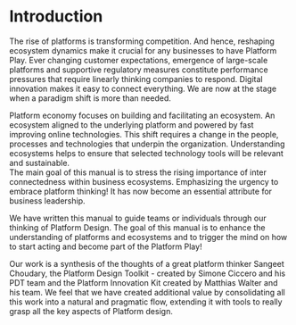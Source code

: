 # Introduction

The rise of platforms is transforming competition. And hence, reshaping ecosystem dynamics make it crucial for any businesses to have Platform Play. Ever changing customer expectations, emergence of large-scale platforms and supportive regulatory measures constitute performance pressures that require linearly thinking companies to respond. Digital innovation makes it easy to connect everything. We are now at the stage when a paradigm shift is more than needed.  
  
Platform economy focuses on building and facilitating an ecosystem. An ecosystem aligned to the underlying platform and powered by fast improving online technologies. This shift requires a change in the people, processes and technologies that underpin the organization. Understanding ecosystems helps to ensure that selected technology tools will be relevant and sustainable.  
The main goal of this manual is to stress the rising importance of inter connectedness within business ecosystems. Emphasizing the urgency to embrace platform thinking! It has now become an essential attribute for business leadership.  
  
We have written this manual to guide teams or individuals through our thinking of Platform Design. The goal of this manual is to enhance the understanding of platforms and ecosystems and to trigger the mind on how to start acting and become part of the Platform Play!  
   
Our work is a synthesis of the thoughts of a great platform thinker Sangeet Choudary, the Platform Design Toolkit - created by Simone Ciccero and his PDT team and the Platform Innovation Kit created by Matthias Walter and his team. We feel that we have created additional value by consolidating all this work into a natural and pragmatic flow, extending it with tools to really grasp all the key aspects of Platform design.

